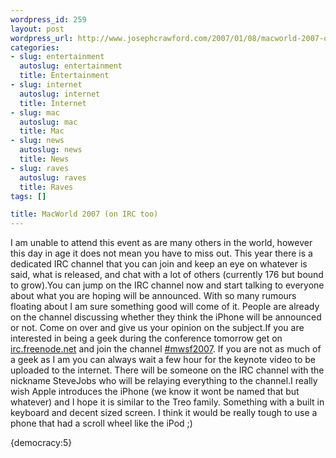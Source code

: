 ```yaml
--- 
wordpress_id: 259
layout: post
wordpress_url: http://www.josephcrawford.com/2007/01/08/macworld-2007-on-irc-too/
categories: 
- slug: entertainment
  autoslug: entertainment
  title: Entertainment
- slug: internet
  autoslug: internet
  title: Internet
- slug: mac
  autoslug: mac
  title: Mac
- slug: news
  autoslug: news
  title: News
- slug: raves
  autoslug: raves
  title: Raves
tags: []

title: MacWorld 2007 (on IRC too)
---
```

I am unable to attend this event as are many others in the world, however this day in age it does not mean you have to miss out.  This year there is a dedicated IRC channel that you can join and keep an eye on whatever is said, what is released, and chat with a lot of others (currently 176 but bound to grow).You can jump on the IRC channel now and start talking to everyone about what you are hoping will be announced.  With so many rumours floating about I am sure something good will come of it.  People are already on the channel discussing whether they think the iPhone will be announced or not.  Come on over and give us your opinion on the subject.<!--more-->If you are interested in being a geek during the conference tomorrow get on [irc.freenode.net](irc://irc.freenode.net/#mwsf2007) and join the channel [#mwsf2007](irc://irc.freenode.net/#mwsf2007).  If you are not as much of a geek as I am you can always wait a few hour for the keynote video to be uploaded to the internet.  There will be someone on the IRC channel with the nickname SteveJobs who will be relaying everything to the channel.I really wish Apple introduces the iPhone (we know it wont be named that but whatever) and I hope it is similar to the Treo family.  Something with a built in keyboard and decent sized screen.  I think it would be really tough to use a phone that had a scroll wheel like the iPod ;)<div>{democracy:5}</div>
